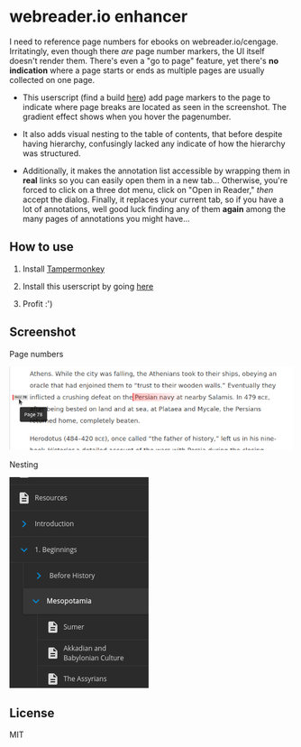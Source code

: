 # webreader.io enhancer
I need to reference page numbers for ebooks on webreader.io/cengage.
Irritatingly, even though there _are_ page number markers, the UI itself doesn't
render them. There's even a "go to page" feature, yet there's **no indication**
where a page starts or ends as multiple pages are usually collected on one page.

* This userscript (find a build [here](dist/webreader.js)) add page
  markers to the page to indicate where page breaks are located as seen in the
  screenshot. The gradient effect shows when you hover the pagenumber.

* It also adds visual nesting to the table of contents, that before despite having
  hierarchy, confusingly lacked any indicate of how the hierarchy was structured.

* Additionally, it makes the annotation list accessible by wrapping them in
  **real** links so you can easily open them in a new tab... Otherwise, you're forced
  to click on a three dot menu, click on "Open in Reader," _then_ accept the
  dialog. Finally, it replaces your current tab, so if you have a lot of
  annotations, well good luck finding any of them **again** among the many pages of
  annotations you might have...

## How to use
 1. Install [Tampermonkey](https://www.tampermonkey.net/)

 2. Install this userscript by going [here](https://raw.githubusercontent.com/b-fuze/webreader-pagemarker/master/dist/webreader.user.js)

 3. Profit :')


## Screenshot
Page numbers

![Screenshot](./assets/screenshot-pagenumbers.png)

Nesting

![Screenshot](./assets/screenshot-nesting.png)

## License
MIT

